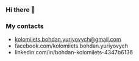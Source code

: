### Hi there 👋

### My contacts

- kolomiiets.bohdan.yuriyovych@gmail.com
- facebook.com/kolomiiets.bohdan.yuriyovych
- linkedin.com/in/bohdan-kolomiiets-4347b6136

<!--
**bohdan-kolomiiets/bohdan-kolomiiets** is a ✨ _special_ ✨ repository because its `README.md` (this file) appears on your GitHub profile.

Here are some ideas to get you started:

- 🔭 I’m currently working on ...
- 🌱 I’m currently learning ...
- 👯 I’m looking to collaborate on ...
- 🤔 I’m looking for help with ...
- 💬 Ask me about ...
- 📫 How to reach me: ...
- 😄 Pronouns: ...
- ⚡ Fun fact: ...
-->
